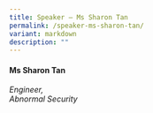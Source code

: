 ```yaml
---
title: Speaker – Ms Sharon Tan
permalink: /speaker-ms-sharon-tan/
variant: markdown
description: ""
---
```

#### **Ms Sharon Tan**

*Engineer, <br> Abnormal Security*